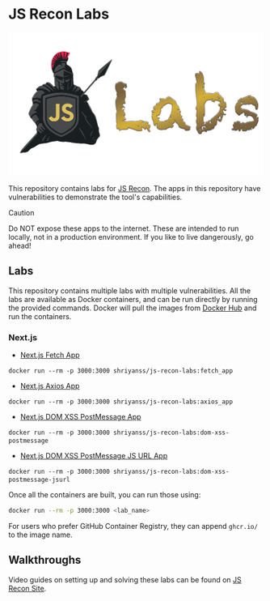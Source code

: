 # JS Recon Labs

![JS Recon labs banner](./static/labs-banner.png)

This repository contains labs for [JS Recon](https://github.com/shriyanss/js-recon). The apps in this repository have vulnerabilities to demonstrate the tool's capabilities.

> [!CAUTION]
> Do NOT expose these apps to the internet. These are intended to run locally, not in a production environment.
> If you like to live dangerously, go ahead!

## Labs

This repository contains multiple labs with multiple vulnerabilities. All the labs are available as Docker containers, and can be run directly by running the provided commands. Docker will pull the images from [Docker Hub](https://hub.docker.com/r/shriyanss/js-recon-labs) and run the containers.

### Next.js

- [Next.js Fetch App](./next_js/fetch_app)

```
docker run --rm -p 3000:3000 shriyanss/js-recon-labs:fetch_app
```

- [Next.js Axios App](./next_js/axios_app)

```
docker run --rm -p 3000:3000 shriyanss/js-recon-labs:axios_app
```

- [Next.js DOM XSS PostMessage App](./next_js/dom-xss-postMessage)

```
docker run --rm -p 3000:3000 shriyanss/js-recon-labs:dom-xss-postmessage
```

- [Next.js DOM XSS PostMessage JS URL App](./next_js/dom-xss-postMessage-jsUrl)

```
docker run --rm -p 3000:3000 shriyanss/js-recon-labs:dom-xss-postmessage-jsurl
```

Once all the containers are built, you can run those using:

```bash
docker run --rm -p 3000:3000 <lab_name>
```

For users who prefer GitHub Container Registry, they can append `ghcr.io/` to the image name.

## Walkthroughs

Video guides on setting up and solving these labs can be found on [JS Recon Site](https://js-recon.io/labs).
